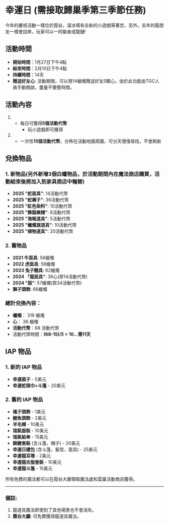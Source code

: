 # 幸運日 (需接取歸巢季第三季節任務)

今年的慶祝活動一樣位於霞谷，溜冰場有全新的小遊戲等著您，另外，去年的龍朋友一樣會回來，玩家可以一同變身成龍鏈!

## 活動時間
- **開始時間**：1月27日下午4點
- **結束時間**：2月10日下午4點
- **持續時間**：14天
- **贈送好友心**: 活動期間，可以用14蠟燭贈送好友5顆心。由於此功能由TGC人員手動開啟，盡量不要壓時間。

## 活動內容

1. - 每日可獲得**5個活動代幣**
     - 玩小遊戲即可獲得

2. - 一次性**15個活動代幣**，分佈在活動地圖周圍，可分天慢慢尋找，不會刷新

## 兌換物品

### 1. 新物品(另外新增3個白蠟物品，於活動期間內在魔法商店購買，活動結束後將加入到家具商店中輪替)

- **2025 "蛇面具"**: 14活動代幣
- **2025 "蛇褲子"**: 36活動代幣
- **2025 "紅色染料"**: 10活動代幣
- **2025 "舞龍樂譜"**: 8活動代幣
- **2025 "海報道具"**: 5活動代幣
- **2025 "蠟燭旗道具"**: 10活動代幣
- **2025 "植物道具"**: 20活動代幣

### 2. 舊物品

- **2021 牛面具**: 56蠟燭
- **2022 虎面具**: 58蠟燭
- **2023 兔子麵具**: 62蠟燭
- **2024 「龍面具"**: 36心(原14活動代幣)
- **2024 "鼓"**: 57蠟燭(原34活動代幣)
- **獅子頭飾**: 66蠟燭

### 總計兌換內容：
- **蠟燭**： 319 蠟燭
- **心**： 36 蠟燭
- **活動代幣**：68 活動代幣
- 活動代幣時間：**(68-15)/5 = 10...需11天**

## IAP 物品

### 1. 新的 IAP 物品
- **幸運扇子** - 5美元
- **幸運蛇頭巾+斗篷** - 20美元

### 2. 舊的 IAP 物品

- **橘子頭飾** - 1美元
- **鯉魚頭飾** - 2美元
- **羊毛帽** - 10美元
- **瑞氣服裝** - 10美元
- **瑞氣紙傘** - 15美元
- **錦鯉套裝** (含斗篷，帽子) - 20美元
- **幸運日禮包** (含斗篷，髮型，面具) - 25美元
- **幸運龍耳環** - 2美元
- **幸運龍衣服套裝** - 10美元
- **幸運龍斗篷** - 15美元

所有免費的魔法都可以在霞谷大廳領取魔法處和雲巢活動商店獲得。

---

### 備註:

1. 龍道具魔法即使到了其他場景也不會消失。
2. **霞谷大廳**: 可免費獲得龍道具魔法。